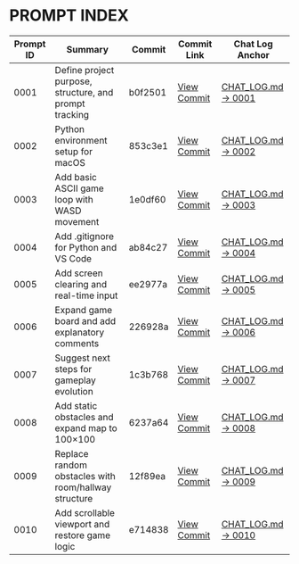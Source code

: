 # PROMPT INDEX

| Prompt ID | Summary                                                  | Commit    | Commit Link                                                                                  | Chat Log Anchor           |
|-----------|-----------------------------------------------------------|-----------|-----------------------------------------------------------------------------------------------|----------------------------|
| 0001      | Define project purpose, structure, and prompt tracking    | b0f2501   | [View Commit](https://github.com/toddm-ClaybookAdvisors/layercake-method/commit/b0f2501)     | [CHAT_LOG.md → 0001](#prompt-0001) |
| 0002      | Python environment setup for macOS                        | 853c3e1   | [View Commit](https://github.com/toddm-ClaybookAdvisors/layercake-method/commit/853c3e1)     | [CHAT_LOG.md → 0002](#prompt-0002) |
| 0003      | Add basic ASCII game loop with WASD movement              | 1e0df60   | [View Commit](https://github.com/toddm-ClaybookAdvisors/layercake-method/commit/1e0df60)     | [CHAT_LOG.md → 0003](#prompt-0003) |
| 0004      | Add .gitignore for Python and VS Code                     | ab84c27   | [View Commit](https://github.com/toddm-ClaybookAdvisors/layercake-method/commit/ab84c27)     | [CHAT_LOG.md → 0004](#prompt-0004) |
| 0005      | Add screen clearing and real-time input                   | ee2977a   | [View Commit](https://github.com/toddm-ClaybookAdvisors/layercake-method/commit/ee2977a)     | [CHAT_LOG.md → 0005](#prompt-0005) |
| 0006      | Expand game board and add explanatory comments            | 226928a   | [View Commit](https://github.com/toddm-ClaybookAdvisors/layercake-method/commit/226928a)     | [CHAT_LOG.md → 0006](#prompt-0006) |
| 0007      | Suggest next steps for gameplay evolution                 | 1c3b768   | [View Commit](https://github.com/toddm-ClaybookAdvisors/layercake-method/commit/1c3b768)     | [CHAT_LOG.md → 0007](#prompt-0007) |
| 0008      | Add static obstacles and expand map to 100×100            | 6237a64   | [View Commit](https://github.com/toddm-ClaybookAdvisors/layercake-method/commit/6237a64)     | [CHAT_LOG.md → 0008](#prompt-0008) |
| 0009      | Replace random obstacles with room/hallway structure      | 12f89ea   | [View Commit](https://github.com/toddm-ClaybookAdvisors/layercake-method/commit/12f89ea)     | [CHAT_LOG.md → 0009](#prompt-0009) |
| 0010      | Add scrollable viewport and restore game logic            | e714838   | [View Commit](https://github.com/toddm-ClaybookAdvisors/layercake-method/commit/e714838)     | [CHAT_LOG.md → 0010](#prompt-0010) |
